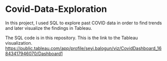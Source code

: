 # Covid-Data-Exploration
In this project, I used SQL to explore past COVID data in order to find trends and later visualize the findings in Tableau.

The SQL code is in this repository. This is the link to the Tableau visualization. https://public.tableau.com/app/profile/seyi.balogun/viz/CovidDashboard_16843417946070/Dashboard1
